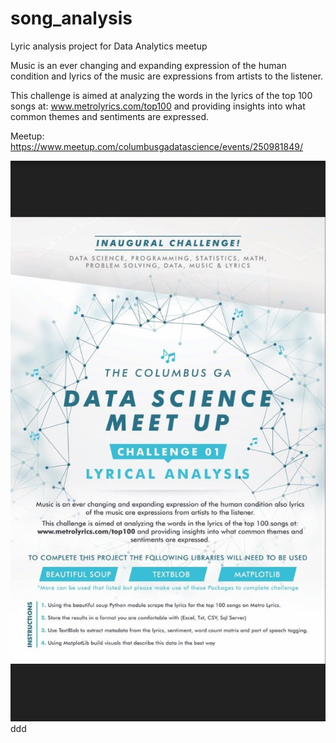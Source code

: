 # song_analysis
Lyric analysis project for Data Analytics meetup

Music is an ever changing and expanding expression of the human condition and lyrics of the
music are expressions from artists to the listener.

This challenge is aimed at analyzing the words in the lyrics of the top 100 songs at:
www.metrolyrics.com/top100 and providing insights into what common themes and sentiments
are expressed.


Meetup:
https://www.meetup.com/columbusgadatascience/events/250981849/


<img src="https://raw.githubusercontent.com/bboltn/song_analysis/master/highres_471313959.jpeg" />
ddd
